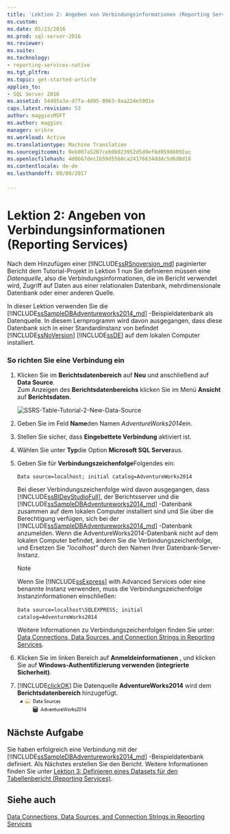 ```yaml
---
title: 'Lektion 2: Angeben von Verbindungsinformationen (Reporting Services) | Microsoft Docs'
ms.custom: 
ms.date: 05/23/2016
ms.prod: sql-server-2016
ms.reviewer: 
ms.suite: 
ms.technology:
- reporting-services-native
ms.tgt_pltfrm: 
ms.topic: get-started-article
applies_to:
- SQL Server 2016
ms.assetid: 54405a3a-d7fa-4d95-8963-9aa224e5901e
caps.latest.revision: 53
author: maggiesMSFT
ms.author: maggies
manager: erikre
ms.workload: Active
ms.translationtype: Machine Translation
ms.sourcegitcommit: 0eb007a5207ceb0b023952d5d9ef6d95986092ac
ms.openlocfilehash: 4d0667dec1b59d5560ca24176634dddc5d6d8d18
ms.contentlocale: de-de
ms.lasthandoff: 08/09/2017

---
```

# <a name="lesson-2-specifying-connection-information-reporting-services"></a>Lektion 2: Angeben von Verbindungsinformationen (Reporting Services)
Nach dem Hinzufügen einer [!INCLUDE[ssRSnoversion_md](../includes/ssrsnoversion-md.md)] paginierter Bericht dem Tutorial-Projekt in Lektion 1 nun Sie definieren müssen eine *Datenquelle*, also die Verbindungsinformationen, die im Bericht verwendet wird, Zugriff auf Daten aus einer relationalen Datenbank, mehrdimensionale Datenbank oder einer anderen Quelle.  
  
In dieser Lektion verwenden Sie die [!INCLUDE[ssSampleDBAdventureworks2014_md](../includes/sssampledbadventureworks2014-md.md)] -Beispieldatenbank als Datenquelle. In diesem Lernprogramm wird davon ausgegangen, dass diese Datenbank sich in einer Standardinstanz von befindet [!INCLUDE[ssNoVersion](../includes/ssnoversion-md.md)] [!INCLUDE[ssDE](../includes/ssde-md.md)] auf dem lokalen Computer installiert.  
  
### <a name="to-set-up-a-connection"></a>So richten Sie eine Verbindung ein  
  
1.  Klicken Sie im **Berichtsdatenbereich** auf **Neu** und anschließend auf **Data Source**.  
Zum Anzeigen des **Berichtsdatenbereichs** klicken Sie im Menü **Ansicht** auf **Berichtsdaten**.  

    ![SSRS-Table-Tutorial-2-New-Data-Source](../reporting-services/media/ssrs-table-tutorial-2-new-data-source.png)
  
   2.  Geben Sie im Feld **Name**den Namen *AdventureWorks2014*ein.  
  
3.  Stellen Sie sicher, dass **Eingebettete Verbindung** aktiviert ist.  
  
4.  Wählen Sie unter **Typ**die Option **Microsoft SQL Server**aus.  
  
5.  Geben Sie für **Verbindungszeichenfolge**Folgendes ein:  
  
    ```  
    Data source=localhost; initial catalog=AdventureWorks2014  
    ```  
  
     Bei dieser Verbindungszeichenfolge wird davon ausgegangen, dass [!INCLUDE[ssBIDevStudioFull](../includes/ssbidevstudiofull-md.md)], der Berichtsserver und die [!INCLUDE[ssSampleDBAdventureworks2014_md](../includes/sssampledbadventureworks2014-md.md)] -Datenbank zusammen auf dem lokalen Computer installiert sind und Sie über die Berechtigung verfügen, sich bei der [!INCLUDE[ssSampleDBAdventureworks2014_md](../includes/sssampledbadventureworks2014-md.md)] -Datenbank anzumelden. Wenn die AdventureWorks2014-Datenbank nicht auf dem lokalen Computer befindet, ändern Sie die Verbindungszeichenfolge, und Ersetzen Sie *"localhost"* durch den Namen Ihrer Datenbank-Server-Instanz.
  
     >[!NOTE]  
    >Wenn Sie [!INCLUDE[ssExpress](../includes/ssexpress-md.md)] with Advanced Services oder eine benannte Instanz verwenden, muss die Verbindungszeichenfolge Instanzinformationen einschließen:  
    >  
    >`Data source=localhost\SQLEXPRESS; initial catalog=AdventureWorks2014`  
    >  
    >Weitere Informationen zu Verbindungszeichenfolgen finden Sie unter: [Data Connections, Data Sources, and Connection Strings in Reporting Services](../reporting-services/report-data/data-connections-data-sources-and-connection-strings-report-builder-and-ssrs.md).  
     
  
6.  Klicken Sie im linken Bereich auf **Anmeldeinformationen** , und klicken Sie auf **Windows-Authentifizierung verwenden (integrierte Sicherheit)**.  
  
7.  [!INCLUDE[clickOK](../includes/clickok-md.md)] Die Datenquelle **AdventureWorks2014** wird dem **Berichtsdatenbereich** hinzugefügt.  
![ssrs_adventureworks_datasource](../reporting-services/media/ssrs-adventureworks-datasource.png)  
## <a name="next-task"></a>Nächste Aufgabe  
Sie haben erfolgreich eine Verbindung mit der [!INCLUDE[ssSampleDBAdventureworks2014_md](../includes/sssampledbadventureworks2014-md.md)] -Beispieldatenbank definiert. Als Nächstes erstellen Sie den Bericht. Weitere Informationen finden Sie unter [Lektion 3: Definieren eines Datasets für den Tabellenbericht &#40;Reporting Services&#41;](../reporting-services/lesson-3-defining-a-dataset-for-the-table-report-reporting-services.md).  
  
## <a name="see-also"></a>Siehe auch  
[Data Connections, Data Sources, and Connection Strings in Reporting Services](../reporting-services/report-data/data-connections-data-sources-and-connection-strings-report-builder-and-ssrs.md)  
  
  
  


